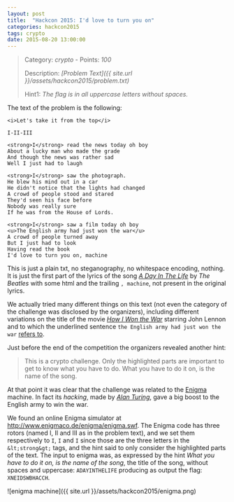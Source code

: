 ```yaml
---
layout: post
title:  "Hackcon 2015: I'd love to turn you on"
categories: hackcon2015
tags: crypto
date: 2015-08-20 13:00:00
---
```


> Category: *crypto* - Points: *100*
>
> Description: *[Problem Text]({{ site.url }}/assets/hackcon2015/problem.txt)*
>
> Hint1: *The flag is in all uppercase letters without spaces.*

The text of the problem is the following:


    <i>Let's take it from the top</i>

    I-II-III

    <strong>I</strong> read the news today oh boy
    About a lucky man who made the grade
    And though the news was rather sad
    Well I just had to laugh

    <strong>I</strong> saw the photograph.
    He blew his mind out in a car
    He didn't notice that the lights had changed
    A crowd of people stood and stared
    They'd seen his face before
    Nobody was really sure
    If he was from the House of Lords.

    <strong>I</strong> saw a film today oh boy
    <u>The English army had just won the war</u>
    A crowd of people turned away
    But I just had to look
    Having read the book
    I'd love to turn you on, machine


This is just a plain txt, no steganography, no whitespace encoding, nothing. It is just the first part of the lyrics of the song [*A Day In The Life*](https://www.youtube.com/watch?v=P-Q9D4dcYng) by *The Beatles* with some html and the trailing `, machine`, not present in the original lyrics.

We actually tried many different things on this text (not even the category of the challenge was disclosed by the organizers), including different variations on the title of the movie [*How I Won the War*](https://en.wikipedia.org/wiki/How_I_Won_the_War) starring John Lennon and to which the underlined sentence `the English army had just won the war` [refers to](https://en.wikipedia.org/wiki/A_Day_in_the_Life).

Just before the end of the competition the organizers revealed another hint:

> This is a crypto challenge. Only the highlighted parts are important to get to know what you have to do. What you have to do it on, is the name of the song.

At that point it was clear that the challenge was related to the [Enigma](https://en.wikipedia.org/wiki/Enigma_machine) machine. In fact its *hacking*, made by [*Alan Turing*](https://en.wikipedia.org/wiki/Alan_Turing), gave a big boost to the English army to win the war.

We found an online Enigma simulator at <http://www.enigmaco.de/enigma/enigma.swf>. The Enigma code has three rotors (named I, II and III as in the problem text), and we set them respectively to `I`, `I` and `I` since those are the three letters in the `&lt;strong&gt;` tags, and the hint said to only consider the highlighted parts of the text. The input to enigma was, as expressed by the hint *What you have to do it on, is the name of the song*, the title of the song, without spaces and uppercase: `ADAYINTHELIFE` producing as output the flag: `XNEIDSWBHACCH`.

![enigma machine]({{ site.url }}/assets/hackcon2015/enigma.png)

